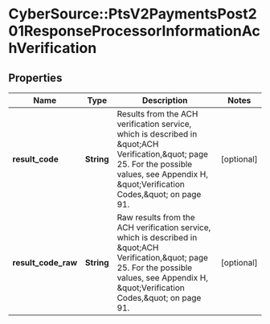 # CyberSource::PtsV2PaymentsPost201ResponseProcessorInformationAchVerification

## Properties
Name | Type | Description | Notes
------------ | ------------- | ------------- | -------------
**result_code** | **String** | Results from the ACH verification service, which is described in \&quot;ACH Verification,\&quot; page 25. For the possible values, see Appendix H, \&quot;Verification Codes,\&quot; on page 91.  | [optional] 
**result_code_raw** | **String** | Raw results from the ACH verification service, which is described in \&quot;ACH Verification,\&quot; page 25. For the possible values, see Appendix H, \&quot;Verification Codes,\&quot; on page 91.  | [optional] 


